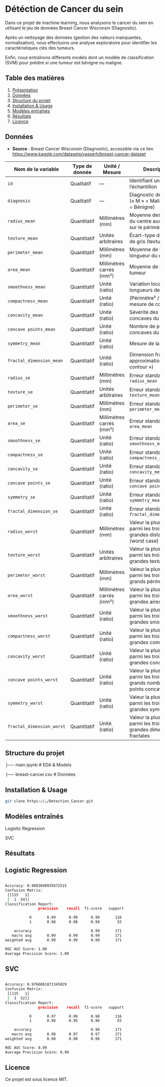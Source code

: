 # Détéction de Cancer du sein

Dans ce projet de machine learning, nous analysons le cancer du sein en utilisant le jeu de données Breast Cancer Wisconsin (Diagnostic).

Après un nettoyage des données (gestion des valeurs manquantes, normalisation), nous effectuons une analyse exploratoire pour identifier les caractéristiques clés des tumeurs. 

Enfin, nous entraînons differents models dont un modèle de classification (SVM) pour prédire si une tumeur est bénigne ou maligne.

## Table des matières
1. [Présentation](#présentation)
2. [Données](#données)
3. [Structure du projet](#structure-du-projet)
4. [Installation & Usage](#installation--usage)
5. [Modèles entraînés](#modèles-entraînés)
6. [Résultats](#résultats)
7. [Licence](#licence)


## Données
- **Source** : Breast Cancer Wisconsin (Diagnostic), accessible via ce lien https://www.kaggle.com/datasets/yasserh/breast-cancer-dataset

| Nom de la variable                 | Type de donnée | Unité / Mesure          | Description                                                                                           |
|------------------------------------|----------------|-------------------------|-------------------------------------------------------------------------------------------------------|
| `id`                               | Qualitatif     | —                       | Identifiant unique de l’échantillon                                                                  |
| `diagnosis`                        | Qualitatif     | —                       | Diagnostic de la tumeur (« M » = Maligne, « B » = Bénigne)                                           |
| `radius_mean`                      | Quantitatif    | Millimètres (mm)        | Moyenne des distances du centre aux points sur le périmètre                                          |
| `texture_mean`                     | Quantitatif    | Unités arbitraires      | Écart-type des valeurs de gris (texture)                                                             |
| `perimeter_mean`                   | Quantitatif    | Millimètres (mm)        | Moyenne de la longueur du contour                                                                    |
| `area_mean`                        | Quantitatif    | Millimètres carrés (mm²)| Moyenne de l’aire de la tumeur                                                                       |
| `smoothness_mean`                  | Quantitatif    | Unité (ratio)           | Variation locale des longueurs de rayon                                                               |
| `compactness_mean`                 | Quantitatif    | Unité (ratio)           | (Périmètre² / Aire) – 1, mesure de compacité                                                         |
| `concavity_mean`                   | Quantitatif    | Unité (ratio)           | Sévérité des parties concaves du contour                                                             |
| `concave points_mean`              | Quantitatif    | Unité (ratio)           | Nombre de points concaves du contour                                                                 |
| `symmetry_mean`                    | Quantitatif    | Unité (ratio)           | Mesure de la symétrie                                                                                 |
| `fractal_dimension_mean`           | Quantitatif    | Unité (ratio)           | Dimension fractale (« approximation du contour »)                                                    |
| `radius_se`                        | Quantitatif    | Millimètres (mm)        | Erreur standard de `radius_mean`                                                                      |
| `texture_se`                       | Quantitatif    | Unités arbitraires      | Erreur standard de `texture_mean`                                                                     |
| `perimeter_se`                     | Quantitatif    | Millimètres (mm)        | Erreur standard de `perimeter_mean`                                                                   |
| `area_se`                          | Quantitatif    | Millimètres carrés (mm²)| Erreur standard de `area_mean`                                                                        |
| `smoothness_se`                    | Quantitatif    | Unité (ratio)           | Erreur standard de `smoothness_mean`                                                                  |
| `compactness_se`                   | Quantitatif    | Unité (ratio)           | Erreur standard de `compactness_mean`                                                                 |
| `concavity_se`                     | Quantitatif    | Unité (ratio)           | Erreur standard de `concavity_mean`                                                                   |
| `concave points_se`                | Quantitatif    | Unité (ratio)           | Erreur standard de `concave points_mean`                                                              |
| `symmetry_se`                      | Quantitatif    | Unité (ratio)           | Erreur standard de `symmetry_mean`                                                                    |
| `fractal_dimension_se`             | Quantitatif    | Unité (ratio)           | Erreur standard de `fractal_dimension_mean`                                                           |
| `radius_worst`                     | Quantitatif    | Millimètres (mm)        | Valeur la plus élevée parmi les trois plus grandes distances (worst case)                             |
| `texture_worst`                    | Quantitatif    | Unités arbitraires      | Valeur la plus élevée parmi les trois plus grandes textures                                          |
| `perimeter_worst`                  | Quantitatif    | Millimètres (mm)        | Valeur la plus élevée parmi les trois plus grands périmètres                                         |
| `area_worst`                       | Quantitatif    | Millimètres carrés (mm²)| Valeur la plus élevée parmi les trois plus grandes aires                                            |
| `smoothness_worst`                 | Quantitatif    | Unité (ratio)           | Valeur la plus élevée parmi les trois plus grandes smoothness                                        |
| `compactness_worst`                | Quantitatif    | Unité (ratio)           | Valeur la plus élevée parmi les trois plus grandes compactness                                       |
| `concavity_worst`                  | Quantitatif    | Unité (ratio)           | Valeur la plus élevée parmi les trois plus grandes concavités                                        |
| `concave points_worst`             | Quantitatif    | Unité (ratio)           | Valeur la plus élevée parmi les trois plus grands nombres de points concaves                         |
| `symmetry_worst`                   | Quantitatif    | Unité (ratio)           | Valeur la plus élevée parmi les trois plus grandes symétries                                         |
| `fractal_dimension_worst`          | Quantitatif    | Unité (ratio)           | Valeur la plus élevée parmi les trois plus grandes dimensions fractales                              |


## Structure du projet
├── main.ipynb # EDA & Models

├── breast-cancer.csv # Données

## Installation & Usage
```bash
git clone https://…/Detection_Cancer.git
```
## Modèles entraînés
Logistic Regression

SVC

## Résultats

Logistic Regression 
---------------
```bash

Accuracy: 0.9883040935672515
Confusion Matrix:
 [[115   1]
 [  1  54]]
Classification Report:
               precision    recall  f1-score   support

           0       0.99      0.99      0.99       116
           1       0.98      0.98      0.98        55

    accuracy                           0.99       171
   macro avg       0.99      0.99      0.99       171
weighted avg       0.99      0.99      0.99       171

ROC AUC Score: 1.00
Average Precision Score: 1.00
```

SVC
---------------------
```bash

Accuracy: 0.9766081871345029
Confusion Matrix:
 [[115   1]
 [  3  52]]
Classification Report:
               precision    recall  f1-score   support

           0       0.97      0.99      0.98       116
           1       0.98      0.95      0.96        55

    accuracy                           0.98       171
   macro avg       0.98      0.97      0.97       171
weighted avg       0.98      0.98      0.98       171

ROC AUC Score: 0.99
Average Precision Score: 0.99
```
## Licence
Ce projet est sous licence MIT.
